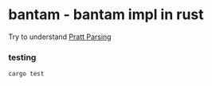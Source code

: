 # bantam  -  bantam impl in rust

 Try  to understand  [Pratt Parsing](https://journal.stuffwithstuff.com/2011/03/19/pratt-parsers-expression-parsing-made-easy/)

### testing

```bash
cargo test
```
